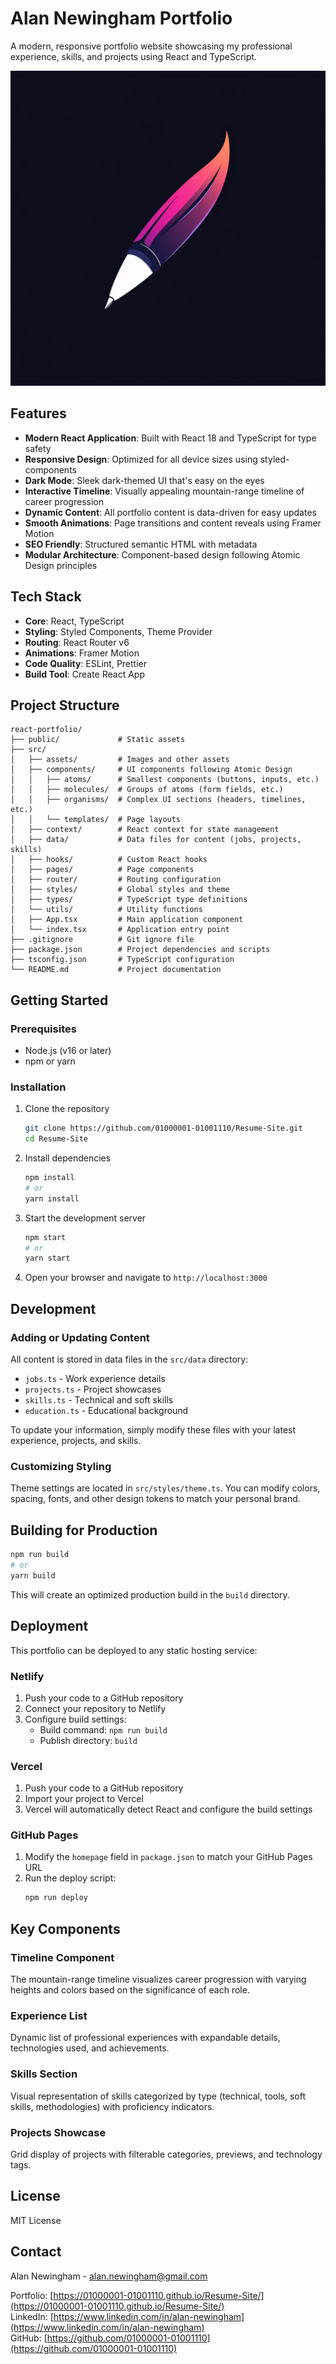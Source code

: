 # Alan Newingham Portfolio

A modern, responsive portfolio website showcasing my professional experience, skills, and projects using React and TypeScript.

![Portfolio Preview](public/transcriber.png)

## Features

- **Modern React Application**: Built with React 18 and TypeScript for type safety
- **Responsive Design**: Optimized for all device sizes using styled-components
- **Dark Mode**: Sleek dark-themed UI that's easy on the eyes
- **Interactive Timeline**: Visually appealing mountain-range timeline of career progression
- **Dynamic Content**: All portfolio content is data-driven for easy updates
- **Smooth Animations**: Page transitions and content reveals using Framer Motion
- **SEO Friendly**: Structured semantic HTML with metadata
- **Modular Architecture**: Component-based design following Atomic Design principles

## Tech Stack

- **Core**: React, TypeScript
- **Styling**: Styled Components, Theme Provider
- **Routing**: React Router v6
- **Animations**: Framer Motion
- **Code Quality**: ESLint, Prettier
- **Build Tool**: Create React App

## Project Structure

```
react-portfolio/
├── public/             # Static assets
├── src/
│   ├── assets/         # Images and other assets
│   ├── components/     # UI components following Atomic Design
│   │   ├── atoms/      # Smallest components (buttons, inputs, etc.)
│   │   ├── molecules/  # Groups of atoms (form fields, etc.)
│   │   ├── organisms/  # Complex UI sections (headers, timelines, etc.)
│   │   └── templates/  # Page layouts
│   ├── context/        # React context for state management
│   ├── data/           # Data files for content (jobs, projects, skills)
│   ├── hooks/          # Custom React hooks
│   ├── pages/          # Page components
│   ├── router/         # Routing configuration
│   ├── styles/         # Global styles and theme
│   ├── types/          # TypeScript type definitions
│   └── utils/          # Utility functions
│   ├── App.tsx         # Main application component
│   └── index.tsx       # Application entry point
├── .gitignore          # Git ignore file
├── package.json        # Project dependencies and scripts
├── tsconfig.json       # TypeScript configuration
└── README.md           # Project documentation
```

## Getting Started

### Prerequisites

- Node.js (v16 or later)
- npm or yarn

### Installation

1. Clone the repository
   ```bash
   git clone https://github.com/01000001-01001110/Resume-Site.git
   cd Resume-Site
   ```

2. Install dependencies
   ```bash
   npm install
   # or
   yarn install
   ```

3. Start the development server
   ```bash
   npm start
   # or
   yarn start
   ```

4. Open your browser and navigate to `http://localhost:3000`

## Development

### Adding or Updating Content

All content is stored in data files in the `src/data` directory:

- `jobs.ts` - Work experience details
- `projects.ts` - Project showcases
- `skills.ts` - Technical and soft skills
- `education.ts` - Educational background

To update your information, simply modify these files with your latest experience, projects, and skills.

### Customizing Styling

Theme settings are located in `src/styles/theme.ts`. You can modify colors, spacing, fonts, and other design tokens to match your personal brand.

## Building for Production

```bash
npm run build
# or
yarn build
```

This will create an optimized production build in the `build` directory.

## Deployment

This portfolio can be deployed to any static hosting service:

### Netlify

1. Push your code to a GitHub repository
2. Connect your repository to Netlify
3. Configure build settings:
   - Build command: `npm run build`
   - Publish directory: `build`

### Vercel

1. Push your code to a GitHub repository
2. Import your project to Vercel
3. Vercel will automatically detect React and configure the build settings

### GitHub Pages

1. Modify the `homepage` field in `package.json` to match your GitHub Pages URL
2. Run the deploy script:
   ```bash
   npm run deploy
   ```

## Key Components

### Timeline Component

The mountain-range timeline visualizes career progression with varying heights and colors based on the significance of each role.

### Experience List

Dynamic list of professional experiences with expandable details, technologies used, and achievements.

### Skills Section

Visual representation of skills categorized by type (technical, tools, soft skills, methodologies) with proficiency indicators.

### Projects Showcase

Grid display of projects with filterable categories, previews, and technology tags.

## License

MIT License

## Contact

Alan Newingham - [alan.newingham@gmail.com](mailto:alan.newingham@gmail.com)

Portfolio: [https://01000001-01001110.github.io/Resume-Site/](https://01000001-01001110.github.io/Resume-Site/)  
LinkedIn: [https://www.linkedin.com/in/alan-newingham](https://www.linkedin.com/in/alan-newingham)  
GitHub: [https://github.com/01000001-01001110](https://github.com/01000001-01001110)
